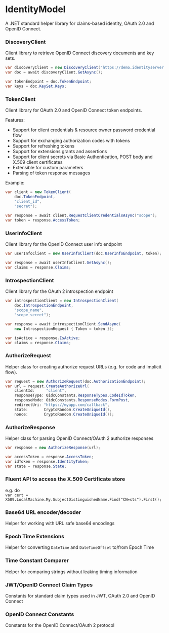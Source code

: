 # IdentityModel
A .NET standard helper library for claims-based identity, OAuth 2.0 and OpenID Connect.

### DiscoveryClient
Client library to retrieve OpenID Connect discovery documents and key sets.

```csharp
var discoveryClient = new DiscoveryClient("https://demo.identityserver.io");
var doc = await discoveryClient.GetAsync();

var tokenEndpoint = doc.TokenEndpoint;
var keys = doc.KeySet.Keys;
```

### TokenClient
Client library for OAuth 2.0 and OpenID Connect token endpoints.

Features:

* Support for client credentials & resource owner password credential flow
* Support for exchanging authorization codes with tokens
* Support for refreshing tokens
* Support for extensions grants and assertions
* Support for client secrets via Basic Authentication, POST body and X.509 client certificates
* Extensible for custom parameters
* Parsing of token response messages

Example:
```csharp
var client = new TokenClient(
    doc.TokenEndpoint,
    "client_id",
    "secret");
    
var response = await client.RequestClientCredentialsAsync("scope");
var token = response.AccessToken;
```

### UserInfoClient
Client library for the OpenID Connect user info endpoint

```csharp
var userInfoClient = new UserInfoClient(doc.UserInfoEndpoint, token);

var response = await userInfoClient.GetAsync();
var claims = response.Claims;
```

### IntrospectionClient
Client library for the OAuth 2 introspection endpoint

```csharp
var introspectionClient = new IntrospectionClient(
    doc.IntrospectionEndpoint,
    "scope_name",
    "scope_secret");

var response = await introspectionClient.SendAsync(
    new IntrospectionRequest { Token = token });

var isActice = response.IsActive;
var claims = response.Claims;
```

### AuthorizeRequest
Helper class for creating authorize request URLs (e.g. for code and implicit flow).

```csharp
var request = new AuthorizeRequest(doc.AuthorizationEndpoint);
var url = request.CreateAuthorizeUrl(
    clientId:     "client",
    responseType: OidcConstants.ResponseTypes.CodeIdToken,
    responseMode: OidcConstants.ResponseModes.FormPost,
    redirectUri: "https://myapp.com/callback",
    state:       CryptoRandom.CreateUniqueId(),
    nonce:       CryptoRandom.CreateUniqueId());
```

### AuthorizeResponse
Helper class for parsing OpenID Connect/OAuth 2 authorize responses

```csharp
var response = new AuthorizeResponse(url);

var accessToken = response.AccessToken;
var idToken = response.IdentityToken;
var state = response.State;
```

### Fluent API to access the X.509 Certificate store  
e.g. do  
`var cert = X509.LocalMachine.My.SubjectDistinguishedName.Find("CN=sts").First();`

### Base64 URL encoder/decoder
Helper for working with URL safe base64 encodings

### Epoch Time Extensions
Helper for converting `DateTime` and `DateTimeOffset` to/from Epoch Time

### Time Constant Comparer
Helper for comparing strings without leaking timing information

### JWT/OpenID Connect Claim Types
Constants for standard claim types used in JWT, OAuth 2.0 and OpenID Connect

### OpenID Connect Constants
Constants for the OpenID Connect/OAuth 2 protocol